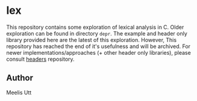 # lex

This repository contains some exploration of lexical analysis in C.
Older exploration can be found in directory `depr`.
The example and header only library provided here are the latest of this exploration.
However, This repository has reached the end of it's usefulness and will be archived.
For newer implementations/approaches (+ other header only libraries), please consult [headers](https://github.com/moledoc/headers.git) repository.

## Author

Meelis Utt